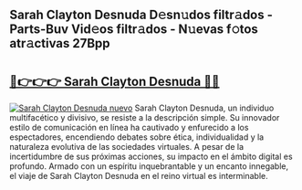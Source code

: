 ## Sarah Clayton Desnuda D𝚎sn𝚞dos filtr𝚊dos - Parts-Buv Vid𝚎os filtr𝚊dos - N𝚞evas f𝚘tos atr𝚊ctivas 27Bpp

# <h2><a href="http://mb3w8p.tromn.icu/?c=Sarah+Clayton+Desnuda">🔗👉👉👉 Sarah Clayton Desnuda 🔗🔗</a></h2>

[![Sarah Clayton Desnuda nuevo](https://i.imgur.com/pEAQMta.gif)](http://mb3w8p.tromn.icu/?c=Sarah+Clayton+Desnuda)
Sarah Clayton Desnuda, un individuo multifacético y divisivo, se resiste a la descripción simple. Su innovador estilo de comunicación en línea ha cautivado y enfurecido a los espectadores, encendiendo debates sobre ética, individualidad y la naturaleza evolutiva de las sociedades virtuales. A pesar de la incertidumbre de sus próximas acciones, su impacto en el ámbito digital es profundo. Armado con un espíritu inquebrantable y un encanto innegable, el viaje de Sarah Clayton Desnuda en el reino virtual es interminable.
